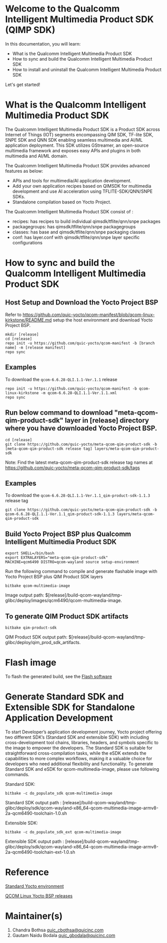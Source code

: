 # Welcome to the Qualcomm Intelligent Multimedia Product SDK (QIMP SDK)

In this documentation, you will learn:

- What is the Qualcomm Intelligent Multimedia Product SDK
- How to sync and build the Qualcomm Intelligent Multimedia Product SDK
- How to install and uninstall the Qualcomm Intelligent Multimedia Product SDK

Let's get started!

# What is the Qualcomm Intelligent Multimedia Product SDK

The Qualcomm Intelligent Multimedia Product SDK is a Product SDK across Internet of Things (IOT) segments encompassing QIM SDK, TF-lite SDK, SNPE SDK and QNN SDK enabling seamless multimedia and AI/ML application deployment. This SDK utilizes GStreamer, an open-source multimedia framework and exposes easy APIs and plugins in both multimedia and AI/ML domain.

The Qualcomm Intelligent Multimedia Product SDK provides advanced features as below:

- APIs and tools for multimedia/AI application development.
- Add your own application recipes based on QIMSDK for multimedia development and use AI acceleration using TFLITE-SDK/QNN/SNPE SDKs.
- Standalone compilation based on Yocto Project.

The Qualcomm Intelligent Multimedia Product SDK consist of :

- recipes: has recipes to build individual qimsdk/tflite/qnn/snpe packages
- packagegroups: has qimsdk/tflite/qnn/snpe packagegroups
- classes: has base and qimsdk/tflite/qnn/snpe packaging classes
- conf: has layer.conf with qimsdk/tflite/qnn/snpe layer specific configurations


# How to sync and build the Qualcomm Intelligent Multimedia Product SDK

## Host Setup and Download the Yocto Project BSP

Refer to https://github.com/quic-yocto/qcom-manifest/blob/qcom-linux-kirkstone/README.md setup the host environment and download Yocto Project BSP.

```shell
mkdir [release]
cd [release]
repo init -u https://github.com/quic-yocto/qcom-manifest -b [branch name] -m [release manifest]
repo sync
```

## Examples

To download the `qcom-6.6.28-QLI.1.1-Ver.1.1` release

```shell
repo init -u https://github.com/quic-yocto/qcom-manifest -b qcom-linux-kirkstone -m qcom-6.6.28-QLI.1.1-Ver.1.1.xml
repo sync
```

## Run below command to download "meta-qcom-qim-product-sdk" layer in [release] directory where you have downloaded Yocto Project BSP.

```shell
cd [release]
git clone https://github.com/quic-yocto/meta-qcom-qim-product-sdk -b [meta-qcom-qim-product-sdk release tag] layers/meta-qcom-qim-product-sdk
```
Note: Find the latest meta-qcom-qim-product-sdk release tag names at https://github.com/quic-yocto/meta-qcom-qim-product-sdk/tags

## Examples

To download the `qcom-6.6.28-QLI.1.1-Ver.1.1_qim-product-sdk-1.1.3` release tag
```shell
git clone https://github.com/quic-yocto/meta-qcom-qim-product-sdk -b qcom-6.6.28-QLI.1.1-Ver.1.1_qim-product-sdk-1.1.3 layers/meta-qcom-qim-product-sdk
```

## Build Yocto Project BSP plus Qualcomm Intelligent Multimedia Product SDK

```shell
export SHELL=/bin/bash
export EXTRALAYERS="meta-qcom-qim-product-sdk"
MACHINE=qcm6490 DISTRO=qcom-wayland source setup-environment
```

Run the following command to compile and generate flashable image with Yocto Project BSP plus QIM Product SDK layers
```shell
bitbake qcom-multimedia-image
```
Image output path: $[release]/build-qcom-wayland/tmp-glibc/deploy/images/qcm6490/qcom-multimedia-image.

## To generate QIM Product SDK artifacts

```shell
bitbake qim-product-sdk
```
QIM Product SDK output path: $[release]/build-qcom-wayland/tmp-glibc/deploy/qim_prod_sdk_artifacts.

# Flash image

To flash the generated build, see the [Flash software](https://docs.qualcomm.com/bundle/resource/topics/80-70014-254/flash_images.html)

# Generate Standard SDK and Extensible SDK for Standalone Application Development

To start Developer’s application development journey, Yocto project offering two different SDK’s (Standard SDK and extensible SDK) with including cross-development tool chains, libraries, headers, and symbols specific to the image to empower the developers. The Standard SDK is suitable for straightforward cross-compilation tasks, while the eSDK extends the capabilities to more complex workflows, making it a valuable choice for developers who need additional flexibility and functionality. To generate Standard SDK and eSDK for qcom-multimedia-image, please use following commands.

Standard SDK:
```shell
bitbake -c do_populate_sdk qcom-multimedia-image
```
Standard SDK output path : [release]/build-qcom-wayland/tmp-glibc/deploy/sdk/qcom-wayland-x86_64-qcom-multimedia-image-armv8-2a-qcm6490-toolchain-1.0.sh

Extensible SDK:
```shell
bitbake -c do_populate_sdk_ext qcom-multimedia-image
```
Extensible SDK output path : [release]/build-qcom-wayland/tmp-glibc/deploy/sdk/qcom-wayland-x86_64-qcom-multimedia-image-armv8-2a-qcm6490-toolchain-ext-1.0.sh

# Reference

[Standard Yocto environment](https://docs.yoctoproject.org/4.0.13/brief-yoctoprojectqs/index.html)

[QCOM Linux Yocto BSP releases](https://github.com/quic-yocto/qcom-manifest/blob/qcom-linux-kirkstone/README.md)

# Maintainer(s)
1. Chandra Bothsa <quic_cbothsa@quicinc.com>
2. Gautam Naidu Bodala <quic_gbodala@quicinc.com>
